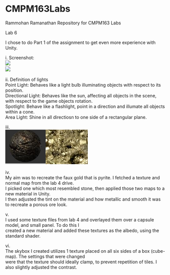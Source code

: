 # CMPM163Labs
Rammohan Ramanathan Repository for CMPM163 Labs

Lab 6  

I chose to do Part 1 of the assignment to get even more experience with Unity.  

i. Screenshot:  
![](lab6/Capture.JPEG)  
![](lab6/UnityIDE.JPEG)  

ii. Definition of lights  
Point Light: Behaves like a light bulb illuminating objects with respect to its position.  
Directional Light: Behaves like the sun, affecting all objects in the scene, with respect to the game objects rotation.  
Spotlight: Behave like a flashlight, point in a direction and illumate all objects within a cone.  
Area Light: Shine in all directiosn to one side of a rectangular plane.  

iii.  
![](lab6/PyriteMaterialCompare.png)  

iv.  
My aim was to recreate the faux gold that is pyrite. I fetched a texture and normal map from the lab 4 drive.  
I picked one which most resembled stone, then applied those two maps to a new material in Unity.  
I then adjusted the tint on the material and how metallic and smooth it was to recreate a porous ore look.  

v.  
I used some texture files from lab 4 and overlayed them over a capsule model, and small panel. To do this I  
created a new material and added these textures as the albedo, using the standard shader.  

vi.  
The skybox I created utilizes 1 texture placed on all six sides of a box (cube-map). The settings that were changed  
were that the texture should ideally clamp, to prevent repetition of tiles. I also slightly adjusted the contrast.  
